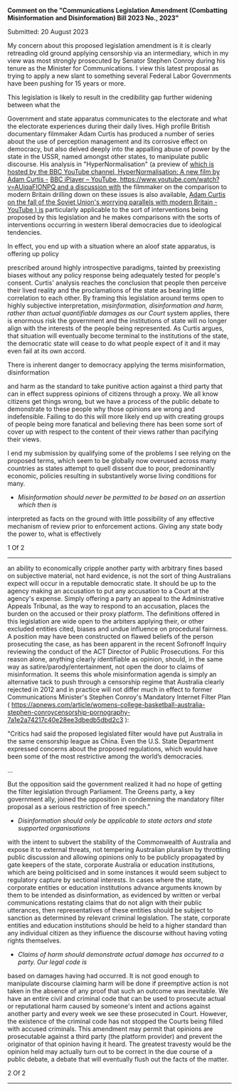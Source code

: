 **Comment on the "Communications Legislation Amendment (Combatting Misinformation**
**and Disinformation) Bill 2023 No., 2023"**

Submitted: 20 August 2023

My concern about this proposed legislation amendment is it is clearly retreading old ground
applying censorship via an intermediary, which in my view was most strongly prosecuted by
Senator Stephen Conroy during his tenure as the Minister for Communications. I view this latest
proposal as trying to apply a new slant to something several Federal Labor Governments have been
pushing for 15 years or more.

This legislation is likely to result in the credibility gap further widening between what the

Government and state apparatus communicates to the electorate and what the electorate experiences
during their daily lives. High profile British documentary filmmaker Adam Curtis has produced a
number of series about the use of perception management and its corrosive effect on democracy, but
also delved deeply into the appalling abuse of power by the state in the USSR, named amongst
other states, to manipulate public discourse. His analysis in "HyperNormalisation" (a preview of
[which is hosted by the BBC YouTube channel, HyperNormalisation: A new film by Adam Curtis -](https://www.youtube.com/watch?v=AUiqaFIONPQ)
[BBC iPlayer – YouTube, https://www.youtube.com/watch?v=AUiqaFIONPQ and a discussion with](https://www.youtube.com/watch?v=AUiqaFIONPQ)
the filmmaker on the comparison to modern Britain drilling down on these issues is also available,
[Adam Curtis on the fall of the Soviet Union's worrying parallels with modern Britain - YouTube ) is](https://www.youtube.com/watch?v=663vLIYBcpI)
particularly applicable to the sort of interventions being proposed by this legislation and he makes
comparisons with the sorts of interventions occurring in western liberal democracies due to
ideological tendencies.

In effect, you end up with a situation where an aloof state apparatus, is offering up policy

prescribed around highly introspective paradigms, tainted by preexisting biases without any policy
response being adequately tested for people's consent. Curtis' analysis reaches the conclusion that
people then perceive their lived reality and the proclamations of the state as bearing little correlation
to each other. By framing this legislation around terms open to highly subjective interpretation,
_misinformation, disinformation and harm, rather than actual quantifiable_ _damages as our Court_
system applies, there is enormous risk the government and the institutions of state will no longer
align with the interests of the people being represented. As Curtis argues, that situation will
eventually become terminal to the institutions of the state, the democratic state will cease to do what
people expect of it and it may even fail at its own accord.

There is inherent danger to democracy applying the terms misinformation, disinformation

and harm as the standard to take punitive action against a third party that can in effect suppress
opinions of citizens through a proxy. We all know citizens get things wrong, but we have a process
of the public debate to demonstrate to these people why those opinions are wrong and indefensible.
Failing to do this will more likely end up with creating groups of people being more fanatical and
believing there has been some sort of cover up with respect to the content of their views rather than
pacifying their views.

I end my submission by qualifying some of the problems I see relying on the proposed terms, which
seem to be globally now overused across many countries as states attempt to quell dissent due to
poor, predominantly economic, policies resulting in substantively worse living conditions for many.

 - _Misinformation should never be permitted to be based on an assertion which then is_

interpreted as facts on the ground with little possibility of any effective mechanism of
review prior to enforcement actions. Giving any state body the power to, what is effectively

1 Of 2


-----

an ability to economically cripple another party with arbitrary fines based on subjective
material, not hard evidence, is not the sort of thing Australians expect will occur in a
reputable democratic state. It should be up to the agency making an accusation to put any
accusation to a Court at the agency's expense. Simply offering a party an appeal to the
Administrative Appeals Tribunal, as the way to respond to an accusation, places the burden
on the accused or their proxy platform. The definitions offered in this legislation are wide
open to the arbiters applying their, or other excluded entities cited, biases and undue
influence on procedural fairness. A position may have been constructed on flawed beliefs of
the person prosecuting the case, as has been apparent in the recent Sofronoff Inquiry
reviewing the conduct of the ACT Director of Public Prosecutions. For this reason alone,
anything clearly identifiable as opinion, should, in the same way as
satire/parody/entertainment, not open the door to claims of misinformation. It seems this
whole misinformation agenda is simply an alternative tack to push through a censorship
regime that Australia clearly rejected in 2012 and in practice will not differ much in effect to
former Communications Minister's Stephen Conroy's Mandatory Internet Filter Plan
( https://apnews.com/article/womens-college-basketball-australia-stephen-conroycensorship-pornography-7a1e2a74217c40e28ee3dbedb5dbd2c3 ):

"Critics had said the proposed legislated filter would have put Australia in the same
censorship league as China. Even the U.S. State Department expressed concerns
about the proposed regulations, which would have been some of the most restrictive
among the world’s democracies.

…

But the opposition said the government realized it had no hope of getting the filter
legislation through Parliament. The Greens party, a key government ally, joined the
opposition in condemning the mandatory filter proposal as a serious restriction of
free speech."

- _Disinformation should only be applicable to state actors and state supported organisations_

with the intent to subvert the stability of the Commonwealth of Australia and expose it to
external threats, not tempering Australian pluralism by throttling public discussion and
allowing opinions only to be publicly propagated by gate keepers of the state, corporate
Australia or education institutions, which are being politicised and in some instances it
would seem subject to regulatory capture by sectional interests. In cases where the state,
corporate entities or education institutions advance arguments known by them to be intended
as disinformation, as evidenced by written or verbal communications restating claims that
do not align with their public utterances, then representatives of these entities should be
subject to sanction as determined by relevant criminal legislation. The state, corporate
entities and education institutions should be held to a higher standard than any individual
citizen as they influence the discourse without having voting rights themselves.

- _Claims of harm should demonstrate actual damage has occurred to a party. Our legal code is_

based on damages having had occurred. It is not good enough to manipulate discourse
claiming harm will be done if preemptive action is not taken in the absence of any proof that
such an outcome was inevitable. We have an entire civil and criminal code that can be used
to prosecute actual or reputational harm caused by someone's intent and actions against
another party and every week we see these prosecuted in Court. However, the existence of
the criminal code has not stopped the Courts being filled with accused criminals. This
amendment may permit that opinions are prosecutable against a third party (the platform
provider) and prevent the originator of that opinion having it heard. The greatest travesty
would be the opinion held may actually turn out to be correct in the due course of a public
debate, a debate that will eventually flush out the facts of the matter.

2 Of 2


-----

